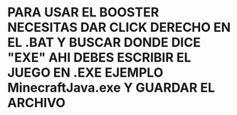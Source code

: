 # PARA USAR EL BOOSTER NECESITAS DAR CLICK DERECHO EN EL .BAT Y BUSCAR DONDE DICE "EXE" AHI DEBES ESCRIBIR EL JUEGO EN .EXE EJEMPLO MinecraftJava.exe Y GUARDAR EL ARCHIVO
